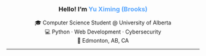 <h3 align="center">Hello! I’m <span style="color:#58a6ff;">Yu Ximing (Brooks)</span></h3>

<p align="center">
🎓 Computer Science Student @ University of Alberta  
<br>
💻 Python · Web Development · Cybersecurity  
<br>
📍 Edmonton, AB, CA
</p>

---

